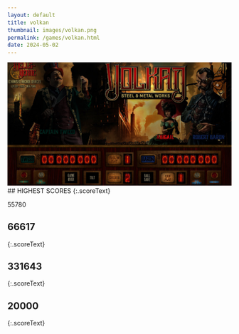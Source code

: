 ```yaml
---
layout: default
title: volkan
thumbnail: images/volkan.png
permalink: /games/volkan.html
date: 2024-05-02
---
```


<img src="../images/volkan.png" class="gameThumbnail img-fluid mx-auto align-middle">
## HIGHEST SCORES
{:.scoreText}

55780

## 66617
{:.scoreText}


## 331643
{:.scoreText}


## 20000
{:.scoreText}


